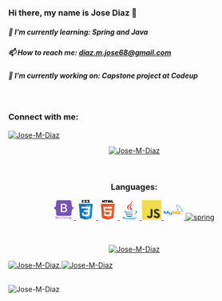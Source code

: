 ### Hi there, my name is Jose Diaz 👋
##### 🌱 I’m currently learning: **Spring and Java**
##### 📫 How to reach me: **diaz.m.jose68@gmail.com**
##### 🔭 I’m currently working on: **Capstone project at Codeup**
<br>
<h3 align="left">Connect with me:</h3>
<p align="left"><a href="https://www.linkedin.com/in/jose-diaz68/" target="blank"><img align="center" src="https://raw.githubusercontent.com/rahuldkjain/github-profile-readme-generator/master/src/images/icons/Social/linked-in-alt.svg" alt="Jose-M-Diaz" height="30" width="40" /></a>
</p>

<p align="center"> <a href="https://github.com/ryo-ma/github-profile-trophy"><img src="https://github-profile-trophy.vercel.app/?username=Jose-M-Diaz&theme=algolia" alt="Jose-M-Diaz" /></a> </p>
<br>
<h3 align="center">Languages:</h3>
<p align="center"><a href="https://getbootstrap.com" target="_blank" rel="noreferrer"> <img src="https://raw.githubusercontent.com/devicons/devicon/master/icons/bootstrap/bootstrap-plain-wordmark.svg" alt="bootstrap" width="40" height="40"/> </a> <a href="https://www.w3schools.com/css/" target="_blank" rel="noreferrer"> <img src="https://raw.githubusercontent.com/devicons/devicon/master/icons/css3/css3-original-wordmark.svg" alt="css3" width="40" height="40"/> </a> <a href="https://www.w3.org/html/" target="_blank" rel="noreferrer"> <img src="https://raw.githubusercontent.com/devicons/devicon/master/icons/html5/html5-original-wordmark.svg" alt="html5" width="40" height="40"/> </a> <a href="https://www.java.com" target="_blank" rel="noreferrer"> <img src="https://raw.githubusercontent.com/devicons/devicon/master/icons/java/java-original.svg" alt="java" width="40" height="40"/> </a> <a href="https://developer.mozilla.org/en-US/docs/Web/JavaScript" target="_blank" rel="noreferrer"> <img src="https://raw.githubusercontent.com/devicons/devicon/master/icons/javascript/javascript-original.svg" alt="javascript" width="40" height="40"/> </a> <a href="https://www.mysql.com/" target="_blank" rel="noreferrer"> <img src="https://raw.githubusercontent.com/devicons/devicon/master/icons/mysql/mysql-original-wordmark.svg" alt="mysql" width="40" height="40"/> </a> <a href="https://spring.io/" target="_blank" rel="noreferrer"> <img src="https://www.vectorlogo.zone/logos/springio/springio-icon.svg" alt="spring" width="40" height="40"/> </a></p>
<br>
<p align="center"><a href="#">
  <img align="center" src="https://github-readme-stats.vercel.app/api/top-langs?username=Jose-M-Diaz&show_icons=true&locale=en&layout=compact&theme=algolia" alt="Jose-M-Diaz" /></a></p>
  <a href="#">
  <img align="center" src="https://github-readme-stats.vercel.app/api?username=Jose-M-Diaz&show_icons=true&locale=en&theme=algolia&layout=compact" alt="Jose-M-Diaz" />
</a>
<a href="#">
  <img align="center" src="https://github-readme-streak-stats.herokuapp.com/?user=Jose-M-Diaz&theme=algolia" alt="Jose-M-Diaz" />
</a>
<br>
<br><p align="left"> <img src="https://komarev.com/ghpvc/?username=Jose-M-Diaz&label=Profile%20views&color=0e75b6&style=flat" alt="Jose-M-Diaz" /> </p>
<!--
**Jose-M-Diaz/Jose-M-Diaz** is a ✨ _special_ ✨ repository because its `README.md` (this file) appears on your GitHub profile.

Here are some ideas to get you started:

- 🔭 I’m currently working on ...
- 🌱 I’m currently learning ...
- 👯 I’m looking to collaborate on ...
- 🤔 I’m looking for help with ...
- 💬 Ask me about ...
- 📫 How to reach me: diaz.m.jose68@gmail.com
- 😄 Pronouns: He/Him
- ⚡ Fun fact: ...
-->
